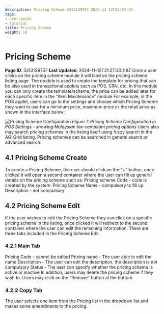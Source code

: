 ```yaml
---
description: Pricing Scheme 3313139757 2024-11-12T21:27:30.
tags:
- user-guide
- tutorial
title: Pricing Scheme
weight: 10
---
```


# Pricing Scheme
**Page ID**: 3313139757
**Last Updated**: 2024-11-12T21:27:30.118Z
Once a user clicks on the pricing scheme module it will land on the pricing scheme listing page. The module is used to create the template for pricing that can be also used in transactional applets such as POS, GRN, etc. In this module you can only create the template/scheme, the price can be added later for each specific item in the "Item Maintenance" module
For example, in the POS applet, users can go to the settings and choose which Pricing Scheme they want to use for a minimum price, maximum price or the retail price as shown in the interface below:

![Pricing Scheme Configuration](/screenshots/placeholder-pricing-scheme.svg)
*Figure 1: Pricing Scheme Configuration in POS Settings - showing Malaysian tax-compliant pricing options*
Users also may search pricing schemes in the listing itself using fuzzy search in the AG-Grid listing. Pricing schemes can be searched in general search or advanced search:
## 4.1 Pricing Scheme Create﻿
To create a Pricing Scheme, the user should click on the "+" button, once clicked it will open a second container where the user can fill up general details on the pricing scheme such as:
Pricing scheme Code - code is created by the system.
Pricing Scheme Name - compulsory to fill up
Description - not compulsory
## 4.2 Pricing Scheme Edit﻿
If the user wishes to edit the Pricing Scheme they can click on a specific pricing scheme in the listing, once clicked it will redirect to the second container where the user can edit the remaining information.
There are three tabs included In the Pricing Scheme Edit
### 4.2.1 Main Tab﻿
Pricing Code - cannot be edited
Pricing name - The user able to edit the name
Description - The user can edit the description. the description is not compulsory
Status - The user can specify whether the pricing scheme is active or inactive
In addition, users may delete the pricing scheme if they wish to. Users may click on the "Remove" button at the bottom.
### 4.2.2 Copy Tab﻿
The user selects one item from the Pricing list in the dropdown list and makes some amendments to the pricing.